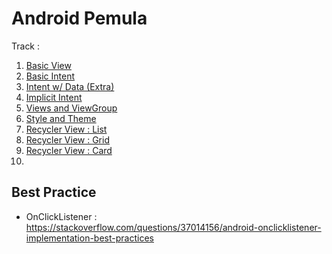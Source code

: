 # Android Pemula

Track :
1. [Basic View](https://github.com/Newbie-Dump/BarVolume/tree/b2ee1e869b1e5ffbf7b49e2306ce3a337eb0bc8a)
2. [Basic Intent](https://github.com/Newbie-Dump/BarVolume/tree/42c60ab796136a455df8df4b3bf84748626be219)
3. [Intent w/ Data (Extra)](https://github.com/Newbie-Dump/BarVolume/tree/c84575de99e312b8275141b179dba77f320d28b6)
4. [Implicit Intent](https://github.com/Newbie-Dump/BarVolume/tree/9a6f6dd267596485c55f03a5197222d77dad9405)
5. [Views and ViewGroup](https://github.com/Newbie-Dump/BarVolume/tree/a70a18f3f5437c2c9650be8b80e435c08a4e19bb)
6. [Style and Theme](https://github.com/Newbie-Dump/BarVolume/tree/3dccde8ed8a866e1231c6fc5ad8d9af0756b6e04)
7. [Recycler View : List](https://github.com/Newbie-Dump/BarVolume/tree/39b160910495821334d4f94a9f1333b0c6526eca)
8. [Recycler View : Grid](https://github.com/Newbie-Dump/BarVolume/tree/6f3c3ebe18bdca753efd256d70ae7efcc166c571)
9. [Recycler View : Card](https://github.com/Newbie-Dump/BarVolume/tree/a9eb11b8d1060b6693cef409d388987cdbed3a7b)
10. 

## Best Practice
- OnClickListener : https://stackoverflow.com/questions/37014156/android-onclicklistener-implementation-best-practices